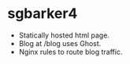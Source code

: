# sgbarker4

 - Statically hosted html page.
 - Blog at /blog uses Ghost.
 - Nginx rules to route blog traffic.

